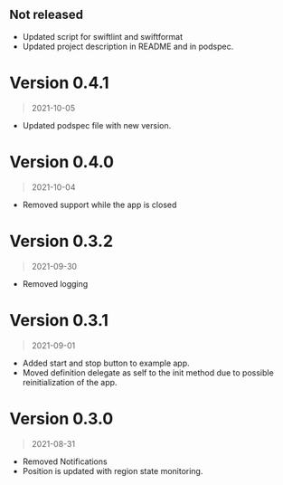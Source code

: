 ## Not released
- Updated script for swiftlint and swiftformat
- Updated project description in README and in podspec.

# Version 0.4.1
> 2021-10-05
- Updated podspec file with new version.

# Version 0.4.0
> 2021-10-04
- Removed support while the app is closed

# Version 0.3.2
> 2021-09-30
- Removed logging

# Version 0.3.1
> 2021-09-01
- Added start and stop button to example app.
- Moved definition delegate as self to the init method due to possible reinitialization of the app.

# Version 0.3.0
> 2021-08-31
- Removed Notifications
- Position is updated with region state monitoring.
